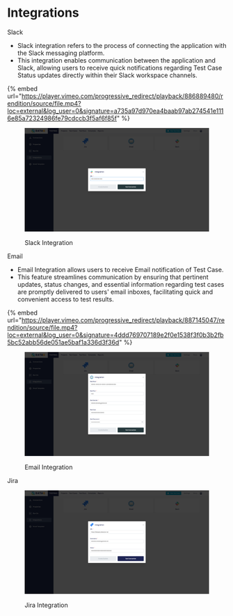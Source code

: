 # Integrations

Slack

* Slack integration refers to the process of connecting the application with the Slack messaging platform.
* This integration enables communication between the application and Slack, allowing users to receive quick notifications regarding Test Case Status updates directly within their Slack workspace channels.

{% embed url="https://player.vimeo.com/progressive_redirect/playback/886889480/rendition/source/file.mp4?loc=external&log_user=0&signature=a735a97d970ea4baab97ab274541e1116e85a72324986fe79cdccb3f5af6f85f" %}



<figure><img src="../../.gitbook/assets/Screenshot (460).png" alt=""><figcaption><p>Slack Integration</p></figcaption></figure>



Email

* Email Integration allows users to receive Email notification of Test Case.
* This feature streamlines communication by ensuring that pertinent updates, status changes, and essential information regarding test cases are promptly delivered to users' email inboxes, facilitating quick and convenient access to test results.

{% embed url="https://player.vimeo.com/progressive_redirect/playback/887145047/rendition/source/file.mp4?loc=external&log_user=0&signature=4ddd769707189e2f0e1538f3f0b3b2fb5bc52abb56de051ae5baf1a336d3f36d" %}

<figure><img src="../../.gitbook/assets/Screenshot (457).png" alt=""><figcaption><p>Email Integration</p></figcaption></figure>



Jira





<figure><img src="../../.gitbook/assets/Screenshot (459).png" alt=""><figcaption><p>Jira Integration</p></figcaption></figure>





